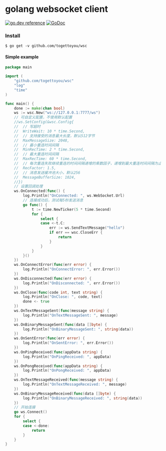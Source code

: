 # golang websocket client
[![go.dev reference](https://img.shields.io/badge/go.dev-reference-007d9c?logo=go&logoColor=white&style=flat-square)](https://pkg.go.dev/github.com/togettoyou/wsc)
[![GoDoc](https://godoc.org/github.com/togettoyou/wsc?status.svg)](https://godoc.org/github.com/togettoyou/wsc)

### Install

```
$ go get -v github.com/togettoyou/wsc
```
#### Simple example

``` go
package main

import (
	"github.com/togettoyou/wsc"
	"log"
	"time"
)

func main() {
	done := make(chan bool)
	ws := wsc.New("ws://127.0.0.1:7777/ws")
	// 可自定义配置，不使用默认配置
	//ws.SetConfig(&wsc.Config{
	//	// 写超时
	//	WriteWait: 10 * time.Second,
	//	// 支持接受的消息最大长度，默认512字节
	//	MaxMessageSize: 2048,
	//	// 最小重连时间间隔
	//	MinRecTime: 2 * time.Second,
	//	// 最大重连时间间隔
	//	MaxRecTime: 60 * time.Second,
	//	// 每次重连失败继续重连的时间间隔递增的乘数因子，递增到最大重连时间间隔为止
	//	RecFactor: 1.5,
	//	// 消息发送缓冲池大小，默认256
	//	MessageBufferSize: 1024,
	//})
	// 设置回调处理
	ws.OnConnected(func() {
		log.Println("OnConnected: ", ws.WebSocket.Url)
		// 连接成功后，测试每5秒发送消息
		go func() {
			t := time.NewTicker(5 * time.Second)
			for {
				select {
				case <-t.C:
					err := ws.SendTextMessage("hello")
					if err == wsc.CloseErr {
						return
					}
				}
			}
		}()
	})
	ws.OnConnectError(func(err error) {
		log.Println("OnConnectError: ", err.Error())
	})
	ws.OnDisconnected(func(err error) {
		log.Println("OnDisconnected: ", err.Error())
	})
	ws.OnClose(func(code int, text string) {
		log.Println("OnClose: ", code, text)
		done <- true
	})
	ws.OnTextMessageSent(func(message string) {
		log.Println("OnTextMessageSent: ", message)
	})
	ws.OnBinaryMessageSent(func(data []byte) {
		log.Println("OnBinaryMessageSent: ", string(data))
	})
	ws.OnSentError(func(err error) {
		log.Println("OnSentError: ", err.Error())
	})
	ws.OnPingReceived(func(appData string) {
		log.Println("OnPingReceived: ", appData)
	})
	ws.OnPongReceived(func(appData string) {
		log.Println("OnPongReceived: ", appData)
	})
	ws.OnTextMessageReceived(func(message string) {
		log.Println("OnTextMessageReceived: ", message)
	})
	ws.OnBinaryMessageReceived(func(data []byte) {
		log.Println("OnBinaryMessageReceived: ", string(data))
	})
	// 开始连接
	go ws.Connect()
	for {
		select {
		case <-done:
			return
		}
	}
}
```
